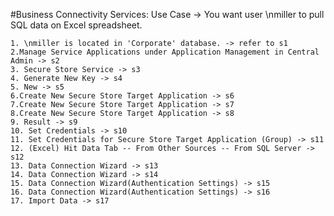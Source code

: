 ﻿#Business Connectivity Services: Use Case -> You want user \nmiller to pull SQL data on Excel spreadsheet.

	1. \nmiller is located in 'Corporate' database. -> refer to s1
	2.Manage Service Applications under Application Management in Central Admin -> s2
	3. Secure Store Service -> s3
	4. Generate New Key -> s4
	5. New -> s5
	6.Create New Secure Store Target Application -> s6
	7.Create New Secure Store Target Application -> s7
	8.Create New Secure Store Target Application -> s8
	9. Result -> s9
	10. Set Credentials -> s10
	11. Set Credentials for Secure Store Target Application (Group) -> s11
	12. (Excel) Hit Data Tab -- From Other Sources -- From SQL Server -> s12
	13. Data Connection Wizard -> s13
	14. Data Connection Wizard -> s14
	15. Data Connection Wizard(Authentication Settings) -> s15
	16. Data Connection Wizard(Authentication Settings) -> s16
	17. Import Data -> s17
